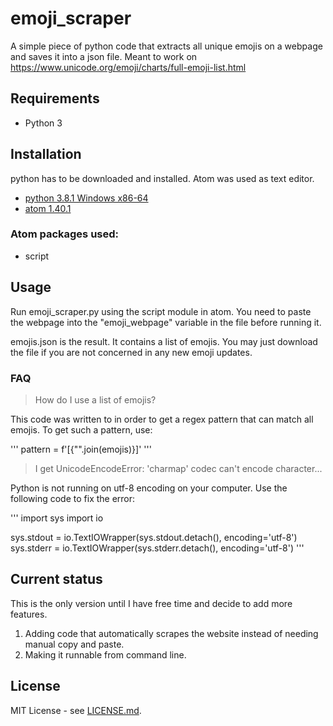 # emoji_scraper

A simple piece of python code that extracts all unique emojis on a webpage and saves it into a json file. Meant to work on https://www.unicode.org/emoji/charts/full-emoji-list.html

## Requirements

* Python 3

## Installation

python has to be downloaded and installed. Atom was used as text editor.

* [python 3.8.1 Windows x86-64](https://www.python.org/downloads/)
* [atom 1.40.1](https://atom.io/)

### Atom packages used:

* script

## Usage

Run emoji_scraper.py using the script module in atom. You need to paste the webpage into the "emoji_webpage" variable in the file before running it.

emojis.json is the result. It contains a list of emojis. You may just download the file if you are not concerned in any new emoji updates.

### FAQ

> How do I use a list of emojis?

This code was written to in order to get a regex pattern that can match all emojis. To get such a pattern, use:

'''
pattern = f'[{"".join(emojis)}]'
'''

> I get UnicodeEncodeError: 'charmap' codec can't encode character...

Python is not running on utf-8 encoding on your computer. Use the following code to fix the error:

'''
import sys
import io

sys.stdout = io.TextIOWrapper(sys.stdout.detach(), encoding='utf-8')
sys.stderr = io.TextIOWrapper(sys.stderr.detach(), encoding='utf-8')
'''

## Current status

This is the only version until I have free time and decide to add more features.

1. Adding code that automatically scrapes the website instead of needing manual copy and paste.
2. Making it runnable from command line.

## License

MIT License - see [LICENSE.md](LICENSE.md).
